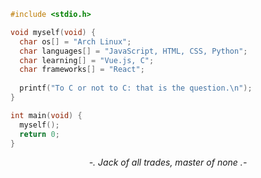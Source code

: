 ```C
#include <stdio.h>

void myself(void) {
  char os[] = "Arch Linux";
  char languages[] = "JavaScript, HTML, CSS, Python";
  char learning[] = "Vue.js, C";
  char frameworks[] = "React";
  
  printf("To C or not to C: that is the question.\n");
}

int main(void) {
  myself();
  return 0;
}

```

<p align="center">
  <i>-. Jack of all trades, master of none .-</i>
</p>
